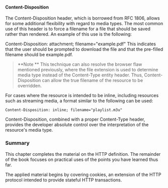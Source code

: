 #### Content-Disposition

The Content-Disposition header, which is borrowed from RFC 1806, allows for some additional flexibility with regard to media types. The most common use of this header is to force a filename for a file that should be saved rather than rendered. An example of this use is the following:

Content-Disposition: attachment; filename="example.pdf" 
This indicates that the user should be prompted to download the file and that the pre-filled filename should be example.pdf.

>**Note
**
This technique can also resolve the browser flaw mentioned previously, where the file extension is used to determine media type instead of the Content-Type entity header. Thus, Content-Disposition can allow the true filename of the resource to be overridden.

For cases where the resource is intended to be inline, including resources such as streaming media, a format similar to the following can be used:

`Content-Disposition: inline; filename="playlist.m3u" `

Content-Disposition, combined with a proper Content-Type header, provides the developer absolute control over the interpretation of the resource's media type.

### Summary

This chapter completes the material on the HTTP definition. The remainder of the book focuses on practical uses of the points you have learned thus far.

The applied material begins by covering cookies, an extension of the HTTP protocol intended to provide stateful HTTP transactions.